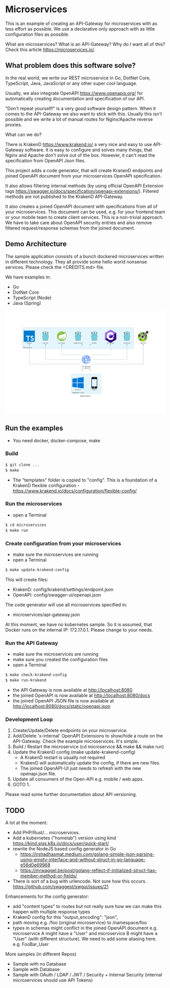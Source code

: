 # Microservices

This is an example of creating an API-Gateway for microservices with as less effort as possible. We use a declarative only approach with as little configuration files as possible.

What are microservices? What is an API-Gateway? Why do I want all of this? Check this article <https://microservices.io/>.

## What problem does this software solve?

In the real world, we write our REST microservice in Go, DotNet Core, TypeScript, Java, JavaScript or any other super cool language.

Usually, we also integrate OpenAPI <https://www.openapis.org/> for automatically creating documentation and specification of our API.

"Don't repeat yourself!" is a very good software design pattern. When it comes to the API-Gateway we also want to stick with this. Usually this isn't possible and we write a lot of manual routes for Nginx/Apache reverse proxies.

What can we do?

There is KrakenD <https://www.krakend.io/> a very nice and easy to use API-Gateway software. It is easy to configure and solves many things, that Nginx and Apache don't solve out of the box. However, it can't read the specification from OpenAPI Json files.

This project adds a code generator, that will create KranenD endpoints and joined OpenAPI document from your microservices OpenAPI specification.

It also allows filtering internal methods (by using official OpenAPI Extension tags <https://swagger.io/docs/specification/openapi-extensions/>). Filtered methods are not published to the KrakenD API-Gateway.

It also creates a joined OpenAPI document with specifications from all of your microservices. This document can be used, e.g. for your frontend team or your mobile team to create client services. This is a non-trivial approach. We have to take care about OpenAPI security entries and also remove filtered request/response schemas from the joined document.

## Demo Architecture

The sample application consists of a bunch dockered microservices written in different technology. They all provide some hello world nonsense services. Please check the <CREDITS.md> file.

We have examples in:

  - Go
  - DotNet Core
  - TypeScript (Node)
  - Java (Spring)

![Architecture](docs/architecture.png)


## Run the examples

  - You need docker, docker-compose, make

### Build
``` bash
$ git clone ...
$ make
```

  - The "templates" folder is copied to "config". This is a foundation of a KrakenD flexible configuration - <https://www.krakend.io/docs/configuration/flexible-config/>

### Run the microservices

  - open a Terminal

``` bash
$ cd microservices
$ make run
```

### Create configuration from your microservices

  - make sure the microservices are running
  - open a Terminal

``` bash
$ make update-krakend-config
```

This will create files:
  - KrakenD: config/krakend/settings/endpoint.json
  - OpenAPI: config/swagger-ui/openapi.json

The code generator will use all microservices specified in:
  - microservices/api-gateway.json

At this moment, we have no kubernetes sample. So it is assumed, that Docker runs on the internal IP: 172.17.0.1. Please change to your needs.

### Run the API Gateway

  - make sure the microservices are running
  - make sure you created the configuration files
  - open a Terminal

``` bash
$ make check-krakend-config
$ make run-krakend
```

  - the API Gateway is now available at <http://localhost:8080>
  - the joined OpenAPI is now available at <http://localhost:8080/docs>
  - the joined OpenAPI JSON file is now available at <http://localhost:8080/docs/static/openapi.json>

### Development Loop

  1. Create/Update/Delete endpoints on your microservice.
  2. Add/Delete 'x-internal' OpenAPI Extensions to show/hide a route on the API-Gateway. Check the example microservices. It's simple.
  3. Build / Restart the microservice (cd microservice && make && make run)
  4. Update the KrakenD config (make update-krakend-config)
     - A KrakenD restart is usually not required
     - KrakenD will automatically update the config, if there are new files.
     - The joined OpenAPI-UI just needs to refresh with the new openapi.json file.
  5. Update all consumers of the Open-API e.g. mobile / web apps.
  6. GOTO 1.

Please read some further documentation about API versioning.

## TODO

A lot at the moment:

  - Add PHP/Rust/... microservices.
  - Add a kubernetes ("homelab") version using kind <https://kind.sigs.k8s.io/docs/user/quick-start/>
  - rewrite the NodeJS based config generator in Go
    - <https://irshadhasmat.medium.com/golang-simple-json-parsing-using-empty-interface-and-without-struct-in-go-language-e56d0e69968>
    - <https://mrwaggel.be/post/golang-reflect-if-initialized-struct-has-member-method-or-fields/>
  - There is sort of a bug with urlencode. Not sure how this occurs. <https://github.com/swaggest/swgui/issues/21>

Enhancements for the config generator:

  - add "content types" to routes but not really sure how we can make this happen with multiple response types
  - KrakenD config for this "output_encoding": "json",
  - path moving e.g. /foo (original microservice) to /namespace/foo
  - types in schemas might conflict in the joined OpenAPI document e.g. microservice A might have a "User" and microservice B might have a "User" (with different structure). We need to add some aliasing here. e.g. FooBar_User


More samples (in different Repos)

  - Sample with no Database
  - Sample with Database
  - Sample with OAuth / LDAP / JWT / Security + Internal Security (internal microservices should use API Tokens)






